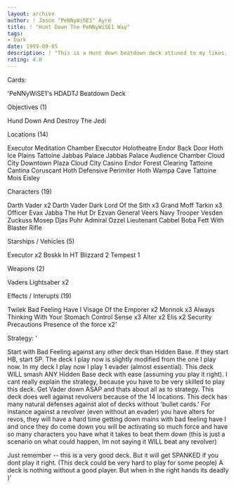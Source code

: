 ```yaml
---
layout: archive
author: ! Jason "PeNNyWiSE1" Ayre
title: ! "Hunt Down The PeNNyWiSE1 Way"
tags:
- Dark
date: 1999-09-05
description: ! "This is a Hunt down beatdown deck attuned to my likes.  Its VERY balanced and has what it takes to take on any deck out there.  I played it at wizard world and will probly play it again at my regional."
rating: 4.0
---
```

Cards: 

'PeNNyWiSE1's HDADTJ Beatdown Deck

Objectives (1)

Hund Down And Destroy The Jedi

Locations (14)

Executor  Meditation Chamber
Executor  Holotheatre
Endor  Back Door
Hoth Ice Plains
Tattoine  Jabbas Palace
Jabbas Palace  Audience Chamber
Cloud City  Downtown Plaza
Cloud City Casino
Endor  Forest Clearing
Tattoine  Cantina
Coruscant
Hoth  Defensive Perimiter
Hoth  Wampa Cave
Tattoine  Mois Eisley

Characters (19)

Darth Vader x2
Darth Vader Dark Lord Of the Sith x3
Grand Moff Tarkin x3
Officer Evax
Jabba The Hut
Dr Ezvan
General Veers
Navy Trooper Vesden
Zuckuss
Mosep
Djas Puhr
Admiral Ozzel
Lieutenant Cabbel
Boba Fett With Blaster Rifle

Starships / Vehicles (5)

Executor x2
Boskk In HT
Blizzard 2
Tempest 1

Weapons (2)

Vaders Lightsaber x2

Effects / Interupts (19)

Twilek
Bad Feeling Have I
Visage Of the Emporer x2
Monnok x3
Always Thinking With Your Stomach
Control
Sense x3
Alter x2
Elis x2
Security Precautions
Presence of the force x2'

Strategy: '

Start with Bad Feeling against any other deck than Hidden Base.  If they start HB, start SP.  The deck I play now is slightly modified from the one I play now.  In my deck I play now I play 1 evader (almost essential).	This deck WILL smash ANY Hidden Base deck with ease (assuming you play it right).  I cant really explain the strategy, because you have to be very skilled to play this deck.  Get Vader down ASAP and thats about all as to strategy.	This deck does well against revolvers because of the 14 locations.  This deck has many natural defenses against alot of decks without 'bullet cards.'  For instance against a revolver (even without an evader) you have alters for revos, they will have a hard time getting down mains with bad feeling have I and once they do come down you will be activating so much force and have so many characters you have what it takes to beat them down (this is just a scenario on what could happen, Im not saying it WILL beat any revolver)

Just remember -- this is a very good deck. But it will get SPANKED if you dont play it right. (This deck could be very hard to play for some people)
A deck is nothing without a good player.
But when in the right hands its deadly )'